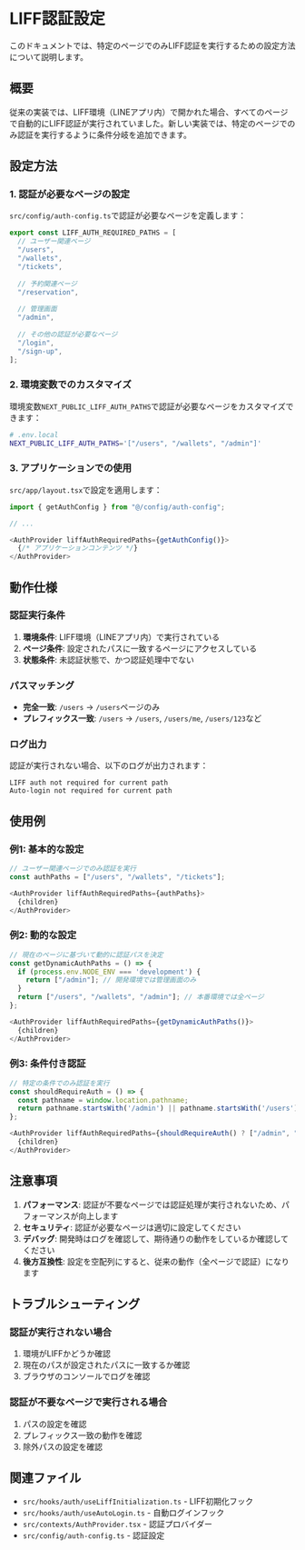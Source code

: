 # LIFF認証設定

このドキュメントでは、特定のページでのみLIFF認証を実行するための設定方法について説明します。

## 概要

従来の実装では、LIFF環境（LINEアプリ内）で開かれた場合、すべてのページで自動的にLIFF認証が実行されていました。新しい実装では、特定のページでのみ認証を実行するように条件分岐を追加できます。

## 設定方法

### 1. 認証が必要なページの設定

`src/config/auth-config.ts`で認証が必要なページを定義します：

```typescript
export const LIFF_AUTH_REQUIRED_PATHS = [
  // ユーザー関連ページ
  "/users",
  "/wallets", 
  "/tickets",
  
  // 予約関連ページ
  "/reservation",
  
  // 管理画面
  "/admin",
  
  // その他の認証が必要なページ
  "/login",
  "/sign-up",
];
```

### 2. 環境変数でのカスタマイズ

環境変数`NEXT_PUBLIC_LIFF_AUTH_PATHS`で認証が必要なページをカスタマイズできます：

```bash
# .env.local
NEXT_PUBLIC_LIFF_AUTH_PATHS='["/users", "/wallets", "/admin"]'
```

### 3. アプリケーションでの使用

`src/app/layout.tsx`で設定を適用します：

```typescript
import { getAuthConfig } from "@/config/auth-config";

// ...

<AuthProvider liffAuthRequiredPaths={getAuthConfig()}>
  {/* アプリケーションコンテンツ */}
</AuthProvider>
```

## 動作仕様

### 認証実行条件

1. **環境条件**: LIFF環境（LINEアプリ内）で実行されている
2. **ページ条件**: 設定されたパスに一致するページにアクセスしている
3. **状態条件**: 未認証状態で、かつ認証処理中でない

### パスマッチング

- **完全一致**: `/users` → `/users`ページのみ
- **プレフィックス一致**: `/users` → `/users`, `/users/me`, `/users/123`など

### ログ出力

認証が実行されない場合、以下のログが出力されます：

```
LIFF auth not required for current path
Auto-login not required for current path
```

## 使用例

### 例1: 基本的な設定

```typescript
// ユーザー関連ページでのみ認証を実行
const authPaths = ["/users", "/wallets", "/tickets"];

<AuthProvider liffAuthRequiredPaths={authPaths}>
  {children}
</AuthProvider>
```

### 例2: 動的な設定

```typescript
// 現在のページに基づいて動的に認証パスを決定
const getDynamicAuthPaths = () => {
  if (process.env.NODE_ENV === 'development') {
    return ["/admin"]; // 開発環境では管理画面のみ
  }
  return ["/users", "/wallets", "/admin"]; // 本番環境では全ページ
};

<AuthProvider liffAuthRequiredPaths={getDynamicAuthPaths()}>
  {children}
</AuthProvider>
```

### 例3: 条件付き認証

```typescript
// 特定の条件でのみ認証を実行
const shouldRequireAuth = () => {
  const pathname = window.location.pathname;
  return pathname.startsWith('/admin') || pathname.startsWith('/users');
};

<AuthProvider liffAuthRequiredPaths={shouldRequireAuth() ? ["/admin", "/users"] : []}>
  {children}
</AuthProvider>
```

## 注意事項

1. **パフォーマンス**: 認証が不要なページでは認証処理が実行されないため、パフォーマンスが向上します
2. **セキュリティ**: 認証が必要なページは適切に設定してください
3. **デバッグ**: 開発時はログを確認して、期待通りの動作をしているか確認してください
4. **後方互換性**: 設定を空配列にすると、従来の動作（全ページで認証）になります

## トラブルシューティング

### 認証が実行されない場合

1. 環境がLIFFかどうか確認
2. 現在のパスが設定されたパスに一致するか確認
3. ブラウザのコンソールでログを確認

### 認証が不要なページで実行される場合

1. パスの設定を確認
2. プレフィックス一致の動作を確認
3. 除外パスの設定を確認

## 関連ファイル

- `src/hooks/auth/useLiffInitialization.ts` - LIFF初期化フック
- `src/hooks/auth/useAutoLogin.ts` - 自動ログインフック
- `src/contexts/AuthProvider.tsx` - 認証プロバイダー
- `src/config/auth-config.ts` - 認証設定
